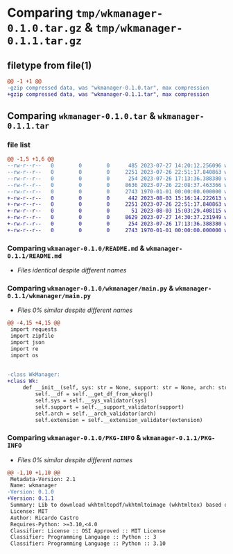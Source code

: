 # Comparing `tmp/wkmanager-0.1.0.tar.gz` & `tmp/wkmanager-0.1.1.tar.gz`

## filetype from file(1)

```diff
@@ -1 +1 @@
-gzip compressed data, was "wkmanager-0.1.0.tar", max compression
+gzip compressed data, was "wkmanager-0.1.1.tar", max compression
```

## Comparing `wkmanager-0.1.0.tar` & `wkmanager-0.1.1.tar`

### file list

```diff
@@ -1,5 +1,6 @@
--rw-r--r--   0        0        0      485 2023-07-27 14:20:12.256096 wkmanager-0.1.0/pyproject.toml
--rw-r--r--   0        0        0     2251 2023-07-26 22:51:17.840863 wkmanager-0.1.0/README.md
--rw-r--r--   0        0        0      254 2023-07-26 17:13:36.388380 wkmanager-0.1.0/resources/windows_versions.json
--rw-r--r--   0        0        0     8636 2023-07-26 22:08:37.463366 wkmanager-0.1.0/wkmanager/main.py
--rw-r--r--   0        0        0     2743 1970-01-01 00:00:00.000000 wkmanager-0.1.0/PKG-INFO
+-rw-r--r--   0        0        0      442 2023-08-03 15:16:14.222613 wkmanager-0.1.1/pyproject.toml
+-rw-r--r--   0        0        0     2251 2023-07-26 22:51:17.840863 wkmanager-0.1.1/README.md
+-rw-r--r--   0        0        0       51 2023-08-03 15:03:29.408115 wkmanager-0.1.1/wkmanager/__init__.py
+-rw-r--r--   0        0        0     8629 2023-07-27 14:30:37.231949 wkmanager-0.1.1/wkmanager/main.py
+-rw-r--r--   0        0        0      254 2023-07-26 17:13:36.388380 wkmanager-0.1.1/wkmanager/resources/windows_versions.json
+-rw-r--r--   0        0        0     2743 1970-01-01 00:00:00.000000 wkmanager-0.1.1/PKG-INFO
```

### Comparing `wkmanager-0.1.0/README.md` & `wkmanager-0.1.1/README.md`

 * *Files identical despite different names*

### Comparing `wkmanager-0.1.0/wkmanager/main.py` & `wkmanager-0.1.1/wkmanager/main.py`

 * *Files 0% similar despite different names*

```diff
@@ -4,15 +4,15 @@
 import requests
 import zipfile
 import json
 import re
 import os
 
 
-class WkManager:
+class Wk:
     def __init__(self, sys: str = None, support: str = None, arch: str = None, extension: str = None):
         self.__df = self.__get_df_from_wkorg()
         self.sys = self.__sys_validator(sys)
         self.support = self.__support_validator(support)
         self.arch = self.__arch_validator(arch)
         self.extension = self.__extension_validator(extension)
```

### Comparing `wkmanager-0.1.0/PKG-INFO` & `wkmanager-0.1.1/PKG-INFO`

 * *Files 0% similar despite different names*

```diff
@@ -1,10 +1,10 @@
 Metadata-Version: 2.1
 Name: wkmanager
-Version: 0.1.0
+Version: 0.1.1
 Summary: Lib to download wkhtmltopdf/wkhtmltoimage (wkhtmltox) based on OS.
 License: MIT
 Author: Ricardo Castro
 Requires-Python: >=3.10,<4.0
 Classifier: License :: OSI Approved :: MIT License
 Classifier: Programming Language :: Python :: 3
 Classifier: Programming Language :: Python :: 3.10
```

